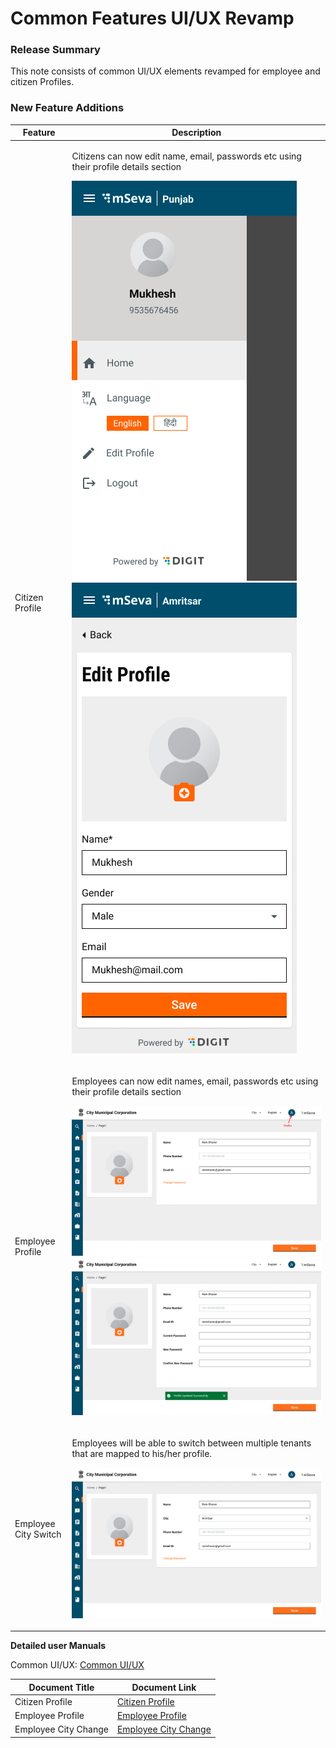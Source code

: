 # Common Features UI/UX Revamp

### Release Summary <a href="#release-summary" id="release-summary"></a>

This note consists of common UI/UX elements revamped for employee and citizen Profiles.

### New ‌Feature Additions <a href="#new-feature-additions" id="new-feature-additions"></a>

| **Feature**          | **Description**                                                                                                                                                                                                  |
| -------------------- | ---------------------------------------------------------------------------------------------------------------------------------------------------------------------------------------------------------------- |
| Citizen Profile      | <p>Citizens can now edit name, email, passwords etc using their profile details section</p><p><img src="../../.gitbook/assets/image (41).png" alt=""><img src="../../.gitbook/assets/image (43).png" alt=""></p> |
| Employee Profile     | <p>Employees can now edit names, email, passwords etc using their profile details section</p><p><img src="../../.gitbook/assets/image.png" alt=""><img src="../../.gitbook/assets/image (42).png" alt=""></p>    |
| Employee City Switch | <p>Employees will be able to switch between multiple tenants that are mapped to his/her profile.</p><p><img src="../../.gitbook/assets/image (2).png" alt=""></p>                                                |

&#x20;

**Detailed user Manuals**

Common UI/UX: [Common UI/UX](../../products/modules/common-ui-docs/)

| **Document Title**   | **Document Link**                                                                                  |
| -------------------- | -------------------------------------------------------------------------------------------------- |
| Citizen Profile      | [Citizen Profile](../../products/modules/common-ui-docs/user-profile/citizen-profile.md)           |
| Employee Profile     | [Employee Profile](../../products/modules/common-ui-docs/user-profile/employee-profile.md)         |
| Employee City Change | [Employee City Change](../../products/modules/common-ui-docs/user-profile/employee-city-change.md) |
